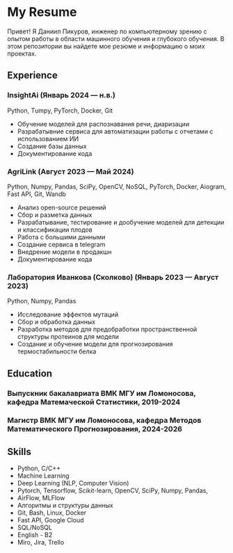 # My Resume
Привет! Я Даниил Пикуров, инженер по компьютерному зрению с опытом работы в области машинного обучения и глубокого обучения. В этом репозитории вы найдете мое резюме и информацию о моих проектах.
## Experience

### InsightAi (Январь 2024 — н.в.)
Python, Тumpy, PyTorch, Docker, Git
- Обучение моделей для распознавания речи, диаризации
- Разрабатывние сервиса для автоматизации работы с отчетами с использованием ИИ 
- Создание базы данных
- Документирование кода

### AgriLink (Август 2023 — Май 2024)
Python, Numpy, Pandas, SciPy, OpenCV, NoSQL, PyTorch, Docker, Aiogram, Fast API, Git, Wandb
- Анализ open-source решений
- Сбор и разметка данных
- Разрабатывание, тестирование  и дообучение моделей для детекции и классификации плодов
- Работа с большими данными
- Создание сервиса в telegram
- Внедрение модели в продакшн
- Документирование кода

### Лаборатория Иванкова (Сколково) (Январь 2023 — Август 2023)
Python, Numpy, Pandas
- Исследование эффектов мутаций
- Сбор и обработка данных
- Разработка методов для предобработки пространственной структуры протеинов для модели
- Создание и обучение модели для прогнозирования термостабильности белка

## Education

### Выпускник бакалавриата ВМК МГУ им Ломоносова, кафедра Матемаческой Статистики, 2019-2024
### Магистр ВМК МГУ им Ломоносова, кафедра Методов Математического Прогнозирования, 2024-2026

## Skills

- Python, C/С++
- Machine Learning
- Deep Learning (NLP, Computer Vision)
- Pytorch, Tensorflow, Scikit-learn, OpenCV, SciPy, Numpy, Pandas,
- AirFlow, MLFlow
- Алгоритмы и структуры данных
- Git, Bash, Linux, Docker
- Fast API, Google Cloud
- SQL/NoSQL
- English - B2
- Miro, Jira, Trello

<!--
**Pikudan/Pikudan** is a ✨ _special_ ✨ repository because its `README.md` (this file) appears on your GitHub profile.

Here are some ideas to get you started:

- 🔭 I’m currently working on ...
- 🌱 I’m currently learning ...
- 👯 I’m looking to collaborate on ...
- 🤔 I’m looking for help with ...
- 💬 Ask me about ...
- 📫 How to reach me: ...
- 😄 Pronouns: ...
- ⚡ Fun fact: ...
-->
